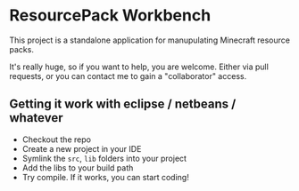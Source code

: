 # ResourcePack Workbench

This project is a standalone application for manupulating Minecraft resource packs.

It's really huge, so if you want to help, you are welcome. Either via pull requests, or you can contact me to gain a "collaborator" access.

## Getting it work with eclipse / netbeans / whatever

* Checkout the repo
* Create a new project in your IDE
* Symlink the `src`, `lib` folders into your project
* Add the libs to your build path
* Try compile. If it works, you can start coding!
